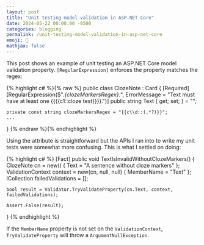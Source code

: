 ```yaml
---
layout: post
title: "Unit testing model validation in ASP.NET Core"
date: 2024-05-22 00:00:00 -0500
categories: blogging
permalink: /unit-testing-model-validation-in-asp-net-core
emoji: 🤔
mathjax: false
---
```


This post shows an example of unit testing an ASP.NET Core model validation property. `[RegularExpression]` enforces the property matches the regex:

{% highlight c# %}{% raw %}
public class ClozeNote : Card
{
    [Required]
    [RegularExpression($".*{clozeMarkersRegex}.*", ErrorMessage = "Text must have at least one {{{{c1::cloze test}}}}.")]
    public string Text { get; set; } = "";

    private const string clozeMarkersRegex = "{{c\\d::(.*?)}}";
    ...
}
{% endraw %}{% endhighlight %}

Using the attribute is straightforward but the APIs I ran into to write my unit tests were somewhat more confusing. This is what I settled on doing:

{% highlight c# %}
[Fact]
public void TextIsInvalidWithoutClozeMarkers()
{
    ClozeNote cn = new() { Text = "A sentence without cloze markers" };
    ValidationContext context = new(cn, null, null)
    {
        MemberName = "Text"
    };
    ICollection<ValidationResult> failedValidations = [];

    bool result = Validator.TryValidateProperty(cn.Text, context, failedValidations);

    Assert.False(result);
}
{% endhighlight %}

If the `MemberName` property is not set on the `ValidationContext`, `TryValidateProperty` will throw a `ArgumentNullException`.